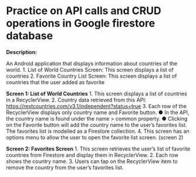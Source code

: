 # Practice on API calls and CRUD operations in Google firestore database


**Description:**

An Android application that displays information about countries of the world.
	1. List of World Countries Screen: This screen displays a list of countries
	2. Favorite Country List Screen: This screen displays a list of countries that the user added as favorite
    
**Screen 1: List of World Countries**
	1. This screen displays a list of countries in a RecyclerView.
	2. Country data retrieved from this API: https://restcountries.com/v3.1/independent?status=true
	3. Each row of the RecyclerView displays only country name and Favorite button.
		● In the API, the country name is found under the name > common property.
		● Clicking on the Favorite button will add the country name to the user’s favorites list. The favorites list is modelled as a Firestore collection.
	4. This screen has an options menu to allow the user to open the favorite list screen. (screen 2)

**Screen 2: Favorites Screen**
	1. This screen retrieves the user’s list of favorite countries from Firestore and display them in RecyclerView.
	2. Each row shows the country name.
	3. Users can tap on the RecyclerView item to remove the country from the user’s favorites list.
